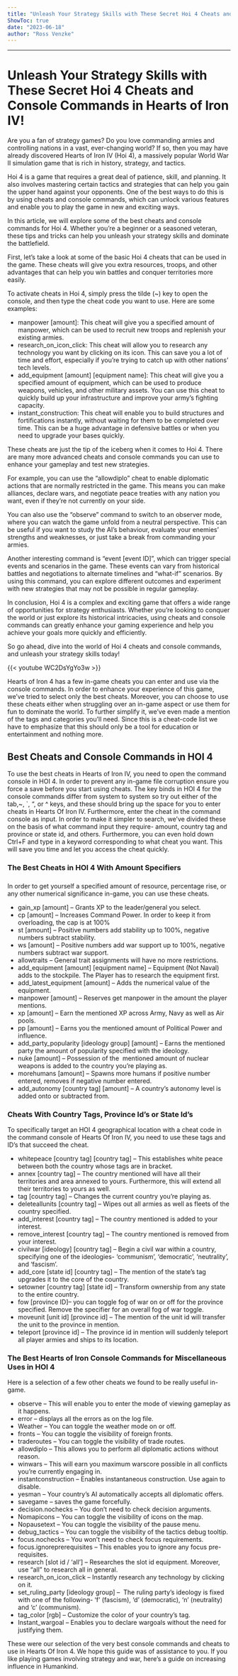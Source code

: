 ```yaml
---
title: "Unleash Your Strategy Skills with These Secret Hoi 4 Cheats and Console Commands in Hearts of Iron IV!"
ShowToc: true 
date: "2023-06-18"
author: "Ross Venzke"
---
```

*****
# Unleash Your Strategy Skills with These Secret Hoi 4 Cheats and Console Commands in Hearts of Iron IV!

Are you a fan of strategy games? Do you love commanding armies and controlling nations in a vast, ever-changing world? If so, then you may have already discovered Hearts of Iron IV (Hoi 4), a massively popular World War II simulation game that is rich in history, strategy, and tactics.

Hoi 4 is a game that requires a great deal of patience, skill, and planning. It also involves mastering certain tactics and strategies that can help you gain the upper hand against your opponents. One of the best ways to do this is by using cheats and console commands, which can unlock various features and enable you to play the game in new and exciting ways.

In this article, we will explore some of the best cheats and console commands for Hoi 4. Whether you’re a beginner or a seasoned veteran, these tips and tricks can help you unleash your strategy skills and dominate the battlefield.

First, let’s take a look at some of the basic Hoi 4 cheats that can be used in the game. These cheats will give you extra resources, troops, and other advantages that can help you win battles and conquer territories more easily.

To activate cheats in Hoi 4, simply press the tilde (~) key to open the console, and then type the cheat code you want to use. Here are some examples:

- manpower [amount]: This cheat will give you a specified amount of manpower, which can be used to recruit new troops and replenish your existing armies.
- research_on_icon_click: This cheat will allow you to research any technology you want by clicking on its icon. This can save you a lot of time and effort, especially if you’re trying to catch up with other nations’ tech levels.
- add_equipment [amount] [equipment name]: This cheat will give you a specified amount of equipment, which can be used to produce weapons, vehicles, and other military assets. You can use this cheat to quickly build up your infrastructure and improve your army’s fighting capacity.
- instant_construction: This cheat will enable you to build structures and fortifications instantly, without waiting for them to be completed over time. This can be a huge advantage in defensive battles or when you need to upgrade your bases quickly.

These cheats are just the tip of the iceberg when it comes to Hoi 4. There are many more advanced cheats and console commands you can use to enhance your gameplay and test new strategies.

For example, you can use the “allowdiplo” cheat to enable diplomatic actions that are normally restricted in the game. This means you can make alliances, declare wars, and negotiate peace treaties with any nation you want, even if they’re not currently on your side.

You can also use the “observe” command to switch to an observer mode, where you can watch the game unfold from a neutral perspective. This can be useful if you want to study the AI’s behaviour, evaluate your enemies’ strengths and weaknesses, or just take a break from commanding your armies.

Another interesting command is “event [event ID]”, which can trigger special events and scenarios in the game. These events can vary from historical battles and negotiations to alternate timelines and “what-if” scenarios. By using this command, you can explore different outcomes and experiment with new strategies that may not be possible in regular gameplay.

In conclusion, Hoi 4 is a complex and exciting game that offers a wide range of opportunities for strategy enthusiasts. Whether you’re looking to conquer the world or just explore its historical intricacies, using cheats and console commands can greatly enhance your gaming experience and help you achieve your goals more quickly and efficiently.

So go ahead, dive into the world of Hoi 4 cheats and console commands, and unleash your strategy skills today!

{{< youtube WC2DsYgYo3w >}} 



Hearts of Iron 4 has a few in-game cheats you can enter and use via the console commands. In order to enhance your experience of this game, we’ve tried to select only the best cheats. Moreover, you can choose to use these cheats either when struggling over an in-game aspect or use them for fun to dominate the world. To further simplify it, we’ve even made a mention of the tags and categories you’ll need. Since this is a cheat-code list we have to emphasize that this should only be a tool for education or entertainment and nothing more.
 
## Best Cheats and Console Commands in HOI 4
 

 
To use the best cheats in Hearts of Iron IV, you need to open the command console in HOI 4. In order to prevent any in-game file corruption ensure you force a save before you start using cheats. The key binds in HOI 4 for the console commands differ from system to system so try out either of the tab,~, `, “, or ^ keys, and these should bring up the space for you to enter cheats in Hearts Of Iron IV. Furthermore, enter the cheat in the command console as input. In order to make it simpler to search, we’ve divided these on the basis of what command input they require- amount, country tag and province or state id, and others. Furthermore, you can even hold down Ctrl+F and type in a keyword corresponding to what cheat you want. This will save you time and let you access the cheat quickly.
 
### The Best Cheats in HOI 4 With Amount Specifiers
 
### 
 
In order to get yourself a specified amount of resource, percentage rise, or any other numerical significance in-game, you can use these cheats.
 
- gain_xp [amount] – Grants XP to the leader/general you select.
 - cp [amount] – Increases Command Power. In order to keep it from overloading, the cap is at 100%
 - st [amount] – Positive numbers add stability up to 100%, negative numbers subtract stability.
 - ws [amount] – Positive numbers add war support up to 100%, negative numbers subtract war support.
 - allowtraits – General trait assignments will have no more restrictions.
 - add_equipment [amount] [equipment name] – Equipment (Not Naval) adds to the stockpile. The Player has to research the equipment first.
 - add_latest_equipment [amount] – Adds the numerical value of the equipment.
 - manpower [amount] – Reserves get manpower in the amount the player mentions.
 - xp [amount] – Earn the mentioned XP across Army, Navy as well as Air pools.
 - pp [amount] – Earns you the mentioned amount of Political Power and influence.
 - add_party_popularity [ideology group] [amount] – Earns the mentioned party the amount of popularity specified with the ideology.
 - nuke [amount] – Possession of the  mentioned amount of nuclear weapons is added to the country you’re playing as.
 - morehumans [amount] – Spawns more humans if positive number entered, removes if negative number entered.
 - add_autonomy [country tag] [amount] – A country’s autonomy level is added onto or subtracted from.

 
### Cheats With Country Tags, Province Id’s or State Id’s
 
To specifically target an HOI 4 geographical location with a cheat code in the command console of Hearts Of Iron IV, you need to use these tags and ID’s that succeed the cheat.
 
- whitepeace [country tag] [country tag] – This establishes white peace between both the country whose tags are in bracket.
 - annex [country tag] – The country mentioned will have all their territories and area annexed to yours. Furthermore, this will extend all their territories to yours as well.
 - tag [country tag] – Changes the current country you’re playing as.
 - deleteallunits [country tag] – Wipes out all armies as well as fleets of the country specified.
 - add_interest [country tag] – The country mentioned is added to your interest.
 - remove_interest [country tag] – The country mentioned is removed from your interest.
 - civilwar [ideology] [country tag] – Begin a civil war within a country, specifying one of the ideologies- ‘communism’, ‘democratic’, ‘neutrality’, and ‘fascism’.
 - add_core [state id] [country tag] – The mention of the state’s tag upgrades it to the core of the country.
 - setowner [country tag] [state id] – Transform ownership from any state to the entire country.
 - fow [province ID]– you can toggle fog of war on or off for the province specified. Remove the specifier for an overall fog of war toggle.
 - moveunit [unit id] [province id] – The mention of the unit id will transfer the unit to the province in mention.
 - teleport [province id] – The province id in mention will suddenly teleport all player armies and ships to its location.

 
### The Best Hearts of Iron Console Commands for Miscellaneous Uses in HOI 4 
 
Here is a selection of a few other cheats we found to be really useful in-game.
 
- observe – This will enable you to enter the mode of viewing gameplay as it happens.
 - error – displays all the errors as on the log file.
 - Weather – You can toggle the weather mode on or off.
 - fronts – You can toggle the visibility of foreign fronts.
 - traderoutes – You can toggle the visibility of trade routes.
 - allowdiplo – This allows you to perform all diplomatic actions without reason.
 - winwars – This will earn you maximum warscore possible in all conflicts you’re currently engaging in.
 - instantconstruction – Enables instantaneous construction. Use again to disable.
 - yesman – Your country’s AI automatically accepts all diplomatic offers.
 - savegame – saves the game forcefully.
 - decision.nochecks – You don’t need to check decision arguments.
 - Nomapicons – You can toggle the visibility of icons on the map.
 - Nopausetext – You can toggle the visibility of the pause menu.
 - debug_tactics – You can toggle the visibility of the tactics debug tooltip.
 - focus.nochecks – You won’t need to check focus requirements.
 - focus.ignoreprerequisites – This enables you to ignore any focus pre-requisites.
 - research [slot id / ‘all’] – Researches the slot id equipment. Moreover, use “all” to research all in general.
 - research_on_icon_click – Instantly research any technology by clicking on it.
 - set_ruling_party [ideology group] –  The ruling party’s ideology is fixed with one of the following- ‘f’ (fascism), ‘d’ (democratic), ‘n’ (neutrality) and ‘c’ (communism).
 - tag_color [rgb] – Customize the color of your country’s tag.
 - Instant_wargoal – Enables you to declare wargoals without the need for justifying them.

 
These were our selection of the very best console commands and cheats to use in Hearts Of Iron 4. We hope this guide was of assistance to you. If you like playing games involving strategy and war, here’s a guide on increasing influence in Humankind.




